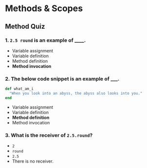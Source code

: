 # Methods & Scopes

## Method Quiz

### 1. `2.5 round` is an example of ____.
* Variable assignment
* Variable definition
* Method definition
* **Method invocation**


### 2.  The below code snippet is an example of ___.
```ruby
def what_am_i
  "When you look into an abyss, the abyss also looks into you."
end
```
* Variable assignment
* Variable definition
* **Method definition**
* Method invocation

### 3.  What is the receiver of `2.5.round`?
* `2`
* `round`
* `2.5`
* There is no receiver.